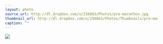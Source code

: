 ```yaml
---
layout: photo
source_url: http://dl.dropbox.com/u/256663/Photos/pre-marathon.jpg
thumbnail_url: http://dl.dropbox.com/u/256663/Photos/Thumbnails/pre-marathon.jpg
caption: ""
---
```

![](http://dl.dropbox.com/u/256663/Photos/pre-marathon.jpg)